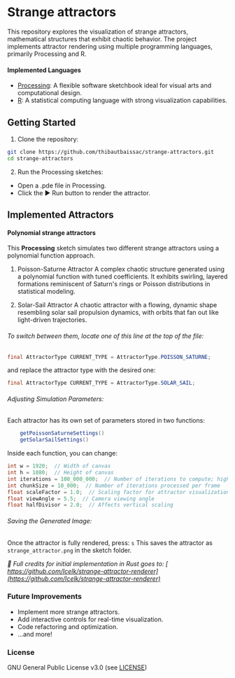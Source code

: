 # Strange attractors

This repository explores the visualization of strange attractors, mathematical structures that exhibit chaotic behavior. The project implements attractor rendering using multiple programming languages, primarily Processing and R.

#### Implemented Languages
- [Processing](https://processing.org/): A flexible software sketchbook ideal for visual arts and computational design.
- [R](https://www.r-project.org/): A statistical computing language with strong visualization capabilities.

## Getting Started
1. Clone the repository:
```bash
git clone https://github.com/thibautbaissac/strange-attractors.git
cd strange-attractors
```
2. Run the Processing sketches:
- Open a .pde file in Processing.
- Click the ▶️ Run button to render the attractor.

## Implemented Attractors
#### Polynomial strange attractors
This **Processing** sketch simulates two different strange attractors using a polynomial function approach.

1.  Poisson-Saturne Attractor
A complex chaotic structure generated using a polynomial function with tuned coefficients. It exhibits swirling, layered formations reminiscent of Saturn's rings or Poisson distributions in statistical modeling.

2.  Solar-Sail Attractor
A chaotic attractor with a flowing, dynamic shape resembling solar sail propulsion dynamics, with orbits that fan out like light-driven trajectories.

###### To switch between them, locate one of this line at the top of the file:
```java
final AttractorType CURRENT_TYPE = AttractorType.POISSON_SATURNE;
```
and replace the attractor type with the desired one:
```java
final AttractorType CURRENT_TYPE = AttractorType.SOLAR_SAIL;
```

###### Adjusting Simulation Parameters:
Each attractor has its own set of parameters stored in two functions:
```java
    getPoissonSaturneSettings()
    getSolarSailSettings()
```
Inside each function, you can change:
```java
int w = 1920;  // Width of canvas
int h = 1080;  // Height of canvas
int iterations = 100_000_000;  // Number of iterations to compute; higher values = more detail but longer processing time.
int chunkSize = 10_000;  // Number of iterations processed per frame
float scaleFactor = 1.0;  // Scaling factor for attractor visualization
float viewAngle = 5.5;  // Camera viewing angle
float halfDivisor = 2.0;  // Affects vertical scaling
```

###### Saving the Generated Image:
Once the attractor is fully rendered, press: `s`
This saves the attractor as `strange_attractor.png` in the sketch folder.

*🔗 Full credits for initial implementation in Rust goes to: [
https://github.com/Icelk/strange-attractor-renderer](https://github.com/Icelk/strange-attractor-renderer)*

### Future Improvements
- Implement more strange attractors.
- Add interactive controls for real-time visualization.
- Code refactoring and optimization.
- ...and more!

### License
GNU General Public License v3.0 (see [LICENSE](LICENSE))
